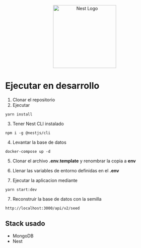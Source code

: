 <p align="center">
  <a href="http://nestjs.com/" target="blank"><img src="https://nestjs.com/img/logo-small.svg" width="200" alt="Nest Logo" /></a>
</p>

# Ejecutar en desarrollo

1. Clonar el repositorio
2. Ejecutar

```
yarn install
```

3. Tener Nest CLI instalado

```
npm i -g @nestjs/cli
```

4. Levantar la base de datos

```
docker-compose up -d
```

5. Clonar el archivo **.env.template** y renombrar la copia a **env**

6. Llenar las variables de entorno definidas en el **.env**

7. Ejecutar la aplicacion mediante

```
yarn start:dev
```

7. Reconstruir la base de datos con la semilla

```
http://localhost:3000/api/v2/seed
```

## Stack usado

- MongoDB
- Nest
